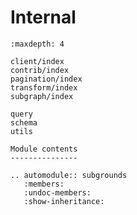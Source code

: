 # Internal

<!-- TODO `autodoc2`

chk out `autodoc2` for a less-manual approach
default autodoc generation ended up not being the greatest due to importing
-->

```{toctree}
:maxdepth: 4

client/index
contrib/index
pagination/index
transform/index
subgraph/index

query
schema
utils
```

```{eval-est}
Module contents
---------------

.. automodule:: subgrounds
   :members:
   :undoc-members:
   :show-inheritance:
```
